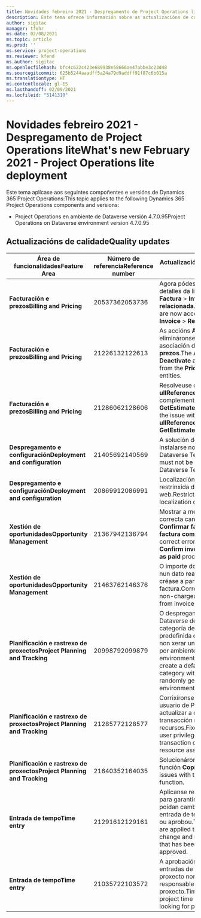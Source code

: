 ```yaml
---
title: Novidades febreiro 2021 - Despregamento de Project Operations lite
description: Este tema ofrece información sobre as actualizacións de calidade dispoñibles na versión de febreiro de 2021 do despregamento de Project Operations lite.
author: sigitac
manager: tfehr
ms.date: 02/08/2021
ms.topic: article
ms.prod: ''
ms.service: project-operations
ms.reviewer: kfend
ms.author: sigitac
ms.openlocfilehash: bfc4c622c423e689938e58666ae47abbe3c23d48
ms.sourcegitcommit: 625b5244aaadff5a24a79d9addff91f87c6b015a
ms.translationtype: HT
ms.contentlocale: gl-ES
ms.lasthandoff: 02/09/2021
ms.locfileid: "5141310"
---
```

# <a name="whats-new-february-2021---project-operations-lite-deployment"></a><span data-ttu-id="71315-103">Novidades febreiro 2021 - Despregamento de Project Operations lite</span><span class="sxs-lookup"><span data-stu-id="71315-103">What's new February 2021 - Project Operations lite deployment</span></span>

<span data-ttu-id="71315-104">Este tema aplícase aos seguintes compoñentes e versións de Dynamics 365 Project Operations:</span><span class="sxs-lookup"><span data-stu-id="71315-104">This topic applies to the following Dynamics 365 Project Operations components and versions:</span></span>

  - <span data-ttu-id="71315-105">Project Operations en ambiente de Dataverse versión 4.7.0.95</span><span class="sxs-lookup"><span data-stu-id="71315-105">Project Operations on Dataverse environment version 4.7.0.95</span></span>

## <a name="quality-updates"></a><span data-ttu-id="71315-106">Actualizacións de calidade</span><span class="sxs-lookup"><span data-stu-id="71315-106">Quality updates</span></span>

| <span data-ttu-id="71315-107">**Área de funcionalidades**</span><span class="sxs-lookup"><span data-stu-id="71315-107">**Feature Area**</span></span> | <span data-ttu-id="71315-108">**Número de referencia**</span><span class="sxs-lookup"><span data-stu-id="71315-108">**Reference number**</span></span> | <span data-ttu-id="71315-109">**Actualización de calidade**</span><span class="sxs-lookup"><span data-stu-id="71315-109">**Quality update**</span></span> |
| --- | --- | --- |
| <span data-ttu-id="71315-110">**Facturación e prezos**</span><span class="sxs-lookup"><span data-stu-id="71315-110">**Billing and Pricing**</span></span> | <span data-ttu-id="71315-111">2053736</span><span class="sxs-lookup"><span data-stu-id="71315-111">2053736</span></span> | <span data-ttu-id="71315-112">Agora pódese acceder aos detalles da liña de factura indo a **Factura** > **Información relacionada**.</span><span class="sxs-lookup"><span data-stu-id="71315-112">Invoice line details are now accessible by going to **Invoice** > **Related information**.</span></span> |
| <span data-ttu-id="71315-113">**Facturación e prezos**</span><span class="sxs-lookup"><span data-stu-id="71315-113">**Billing and Pricing**</span></span> | <span data-ttu-id="71315-114">2122613</span><span class="sxs-lookup"><span data-stu-id="71315-114">2122613</span></span> | <span data-ttu-id="71315-115">As accións **Activar** e **Desactivar** elimináronse das entidades de asociación de **Lista de prezos**.</span><span class="sxs-lookup"><span data-stu-id="71315-115">The **Activate** and **Deactivate** actions were removed from the **Price List** association entities.</span></span> |
| <span data-ttu-id="71315-116">**Facturación e prezos**</span><span class="sxs-lookup"><span data-stu-id="71315-116">**Billing and Pricing**</span></span> | <span data-ttu-id="71315-117">2128606</span><span class="sxs-lookup"><span data-stu-id="71315-117">2128606</span></span> | <span data-ttu-id="71315-118">Resolveuse o problema con **ullReferenceException** no complemento **GetEstimatesForProject**.</span><span class="sxs-lookup"><span data-stu-id="71315-118">Resolved the issue with **ullReferenceException** in the **GetEstimatesForProject** plug-in.</span></span> |
| <span data-ttu-id="71315-119">**Despregamento e configuración**</span><span class="sxs-lookup"><span data-stu-id="71315-119">**Deployment and configuration**</span></span> | <span data-ttu-id="71315-120">2140569</span><span class="sxs-lookup"><span data-stu-id="71315-120">2140569</span></span> | <span data-ttu-id="71315-121">A solución do proxecto non debe instalarse nos ambientes de Dataverse Teams.</span><span class="sxs-lookup"><span data-stu-id="71315-121">Project solution must not be installed in the Dataverse Teams environments.</span></span> |
| <span data-ttu-id="71315-122">**Despregamento e configuración**</span><span class="sxs-lookup"><span data-stu-id="71315-122">**Deployment and configuration**</span></span> | <span data-ttu-id="71315-123">2086991</span><span class="sxs-lookup"><span data-stu-id="71315-123">2086991</span></span> | <span data-ttu-id="71315-124">Localización personalizada restrinxida dos recursos web.</span><span class="sxs-lookup"><span data-stu-id="71315-124">Restricted customizing localization of web resources.</span></span> |
| <span data-ttu-id="71315-125">**Xestión de oportunidades**</span><span class="sxs-lookup"><span data-stu-id="71315-125">**Opportunity Management**</span></span> | <span data-ttu-id="71315-126">2136794</span><span class="sxs-lookup"><span data-stu-id="71315-126">2136794</span></span> | <span data-ttu-id="71315-127">Mostrar a mensaxe de erro correcta cando falla o proceso **Confirmar factura** ou **Marcar factura como pagada**,</span><span class="sxs-lookup"><span data-stu-id="71315-127">Display correct error message when **Confirm invoice** or **Mark invoice as paid** process fails,</span></span> |
| <span data-ttu-id="71315-128">**Xestión de oportunidades**</span><span class="sxs-lookup"><span data-stu-id="71315-128">**Opportunity Management**</span></span> | <span data-ttu-id="71315-129">2146376</span><span class="sxs-lookup"><span data-stu-id="71315-129">2146376</span></span> | <span data-ttu-id="71315-130">O importe do imposto corrixido nun dato real non imputable créase a partir da confirmación da factura.</span><span class="sxs-lookup"><span data-stu-id="71315-130">Corrected tax amount in a non-chargeable actual is created from invoice confirmation.</span></span> |
| <span data-ttu-id="71315-131">**Planificación e rastrexo de proxectos**</span><span class="sxs-lookup"><span data-stu-id="71315-131">**Project Planning and Tracking**</span></span> | <span data-ttu-id="71315-132">2099879</span><span class="sxs-lookup"><span data-stu-id="71315-132">2099879</span></span> | <span data-ttu-id="71315-133">O despregamento do ambiente de Dataverse debe crear unha categoría de transacción predefinida cunha ID estática e non xerar unha aleatoriamente por ambiente.</span><span class="sxs-lookup"><span data-stu-id="71315-133">The Dataverse environment deployment must create a default transaction category with a static ID and not randomly generate one per environment.</span></span> |
| <span data-ttu-id="71315-134">**Planificación e rastrexo de proxectos**</span><span class="sxs-lookup"><span data-stu-id="71315-134">**Project Planning and Tracking**</span></span> | <span data-ttu-id="71315-135">2128577</span><span class="sxs-lookup"><span data-stu-id="71315-135">2128577</span></span> | <span data-ttu-id="71315-136">Corrixíronse os privilexios de usuario de Project Service para actualizar a categoría de transacción nunha atribución de recursos.</span><span class="sxs-lookup"><span data-stu-id="71315-136">Fixed the Project service user privileges to update the transaction category on a resource assignment.</span></span> |
| <span data-ttu-id="71315-137">**Planificación e rastrexo de proxectos**</span><span class="sxs-lookup"><span data-stu-id="71315-137">**Project Planning and Tracking**</span></span> | <span data-ttu-id="71315-138">2164035</span><span class="sxs-lookup"><span data-stu-id="71315-138">2164035</span></span> | <span data-ttu-id="71315-139">Solucionáronse problemas coa función **Copiar proxecto**.</span><span class="sxs-lookup"><span data-stu-id="71315-139">Fixed issues with the **Copy Project** function.</span></span> |
| <span data-ttu-id="71315-140">**Entrada de tempo**</span><span class="sxs-lookup"><span data-stu-id="71315-140">**Time entry**</span></span> | <span data-ttu-id="71315-141">2129161</span><span class="sxs-lookup"><span data-stu-id="71315-141">2129161</span></span> | <span data-ttu-id="71315-142">Aplícanse restricións máis estritas para garantir que os usuarios non poidan cambiar e actualizar unha entrada de tempo que se enviou ou aprobou.</span><span class="sxs-lookup"><span data-stu-id="71315-142">Tighter restrictions are applied to ensure users can't change and update a time entry that has been submitted or approved.</span></span> |
| <span data-ttu-id="71315-143">**Entrada de tempo**</span><span class="sxs-lookup"><span data-stu-id="71315-143">**Time entry**</span></span> | <span data-ttu-id="71315-144">2103572</span><span class="sxs-lookup"><span data-stu-id="71315-144">2103572</span></span> | <span data-ttu-id="71315-145">A aprobación do tempo para as entradas de tempo fóra do proxecto non debe buscar o rol de responsable de aprobación do proxecto.</span><span class="sxs-lookup"><span data-stu-id="71315-145">Time approval for non-project time entries must not be looking for project approver role.</span></span> |
